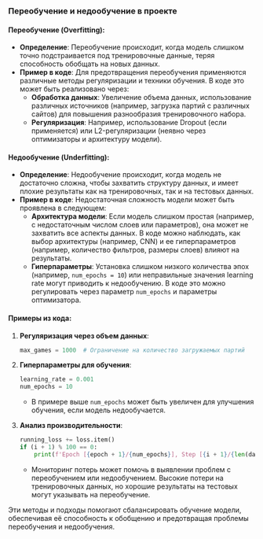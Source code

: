 ### Переобучение и недообучение в проекте

#### Переобучение (Overfitting):
- **Определение**: Переобучение происходит, когда модель слишком точно подстраивается под тренировочные данные, теряя способность обобщать на новых данных.
- **Пример в коде**: Для предотвращения переобучения применяются различные методы регуляризации и техники обучения. В коде это может быть реализовано через:
  - **Обработка данных**: Увеличение объема данных, использование различных источников (например, загрузка партий с различных сайтов) для повышения разнообразия тренировочного набора.
  - **Регуляризация**: Например, использование Dropout (если применяется) или L2-регуляризации (неявно через оптимизаторы и архитектуру модели).

#### Недообучение (Underfitting):
- **Определение**: Недообучение происходит, когда модель не достаточно сложна, чтобы захватить структуру данных, и имеет плохие результаты как на тренировочных, так и на тестовых данных.
- **Пример в коде**: Недостаточная сложность модели может быть проявлена в следующем:
  - **Архитектура модели**: Если модель слишком простая (например, с недостаточным числом слоев или параметров), она может не захватить все аспекты данных. В коде можно наблюдать, как выбор архитектуры (например, CNN) и ее гиперпараметров (например, количество фильтров, размеры слоев) влияют на результаты.
  - **Гиперпараметры**: Установка слишком низкого количества эпох (например, `num_epochs = 10`) или неправильные значения learning rate могут приводить к недообучению. В коде это можно регулировать через параметр `num_epochs` и параметры оптимизатора.

#### Примеры из кода:
1. **Регуляризация через объем данных**:
   ```python
   max_games = 1000  # Ограничение на количество загружаемых партий
   ```

2. **Гиперпараметры для обучения**:
   ```python
   learning_rate = 0.001
   num_epochs = 10
   ```

   - В примере выше `num_epochs` может быть увеличен для улучшения обучения, если модель недообучается.

3. **Анализ производительности**:
   ```python
   running_loss += loss.item()
   if (i + 1) % 100 == 0:
       print(f'Epoch [{epoch + 1}/{num_epochs}], Step [{i + 1}/{len(dataloader)}], Loss: {running_loss / 100:.4f}')
   ```

   - Мониторинг потерь может помочь в выявлении проблем с переобучением или недообучением. Высокие потери на тренировочных данных, но хорошие результаты на тестовых могут указывать на переобучение.

Эти методы и подходы помогают сбалансировать обучение модели, обеспечивая её способность к обобщению и предотвращая проблемы переобучения и недообучения.